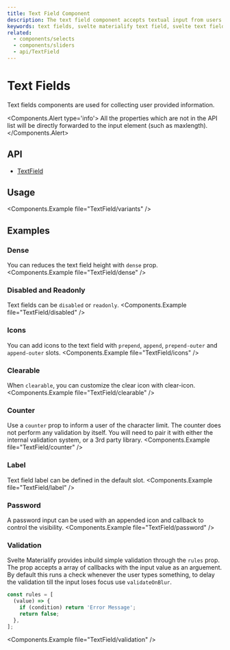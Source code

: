 ```yaml
---
title: Text Field Component
description: The text field component accepts textual input from users.
keywords: text fields, svelte materialify text field, svelte text field component
related:
  - components/selects
  - components/sliders
  - api/TextField
---
```


# Text Fields

Text fields components are used for collecting user provided information.

<Components.Alert type='info'>
All the properties which are not in the API list will be directly forwarded to the input element (such as maxlength).
</Components.Alert>

## API

- [TextField](/api/TextField/)

## Usage

<Components.Example file="TextField/variants" />

## Examples

### Dense

You can reduces the text field height with `dense` prop.
<Components.Example file="TextField/dense" />

### Disabled and Readonly

Text fields can be `disabled` or `readonly`.
<Components.Example file="TextField/disabled" />

### Icons

You can add icons to the text field with `prepend`, `append`, `prepend-outer` and `append-outer` slots.
<Components.Example file="TextField/icons" />

### Clearable

When `clearable`, you can customize the clear icon with clear-icon.
<Components.Example file="TextField/clearable" />

### Counter

Use a `counter` prop to inform a user of the character limit. The counter does not perform any validation by itself. You will need to pair it with either the internal validation system, or a 3rd party library.
<Components.Example file="TextField/counter" />

### Label

Text field label can be defined in the default slot.
<Components.Example file="TextField/label" />

### Password

A password input can be used with an appended icon and callback to control the visibility.
<Components.Example file="TextField/password" />

### Validation

Svelte Materialify provides inbuild simple validation through the `rules` prop. The prop accepts a array of callbacks with the input value as an arguement. By default this runs a check whenever the user types something, to delay the validation till the input loses focus use `validateOnBlur`.

```js
const rules = [
  (value) => {
    if (condition) return 'Error Message';
    return false;
  },
];
```

<Components.Example file="TextField/validation" />

